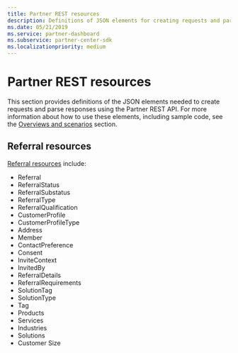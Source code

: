 ```yaml
---
title: Partner REST resources
description: Definitions of JSON elements for creating requests and parsing responses through the Partner REST API.
ms.date: 05/21/2019
ms.service: partner-dashboard
ms.subservice: partner-center-sdk
ms.localizationpriority: medium
---
```


# Partner REST resources

This section provides definitions of the JSON elements needed to create requests and parse responses using the Partner REST API. For more information about how to use these elements, including sample code, see the [Overviews and scenarios](index.md) section.

## Referral resources
[Referral resources](referral-resources.md) include:

* Referral
* ReferralStatus
* ReferralSubstatus
* ReferralType
* ReferralQualification
* CustomerProfile
* CustomerProfileType
* Address
* Member
* ContactPreference
* Consent
* InviteContext
* InvitedBy
* ReferralDetails
* ReferralRequirements
* SolutionTag
* SolutionType
* Tag
* Products
* Services
* Industries
* Solutions
* Customer Size